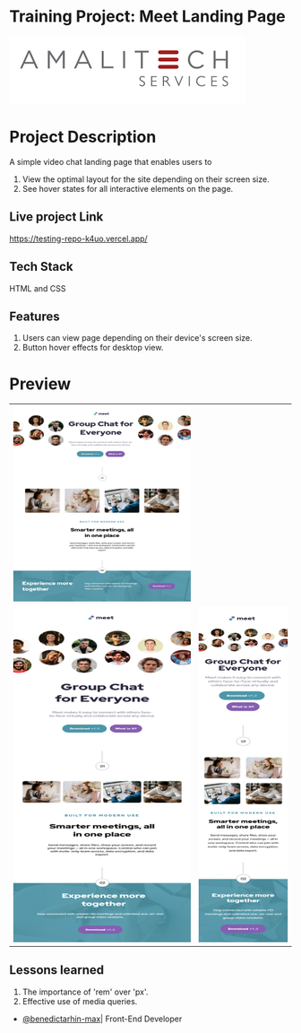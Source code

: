 # Training Project: Meet Landing Page

![Amalitech](./Amalitech.png)

# Project Description

A simple video chat landing page that enables users to

1. View the optimal layout for the site depending on their screen size.
2. See hover states for all interactive elements on the page.

## Live project Link

https://testing-repo-k4uo.vercel.app/

## Tech Stack

HTML and CSS

## Features

1. Users can view page depending on their device's screen size.
2. Button hover effects for desktop view.

# Preview

<table align="center">
    <tr align="center">
        <td>
        <img src="./mlp-desktop.png" width=800px height=350px>
        </td>
    </tr>
    <tr align="center">
        <td>
        <img src="./mlp-tablet.png" width=450px height=600px>
        </td>
        <td>
        <img src="./mlp-mobile.png" width=400px height=600px>
        </td>
    </tr>
</table>

## Lessons learned

1. The importance of 'rem' over 'px'.
2. Effective use of media queries.

- [@benedictarhin-max](https://github.com/benedictarhin-max)| Front-End Developer
